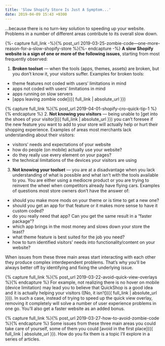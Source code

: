 ```yaml
---
title: 'Slow Shopify Store Is Just A Symptom...'
date: 2019-04-09 15:43 +0300
---
```


...because there is no turn-key solution to speeding up your website. Problems in a number of different areas contribute to its overall slow down.

{%- capture full_link -%}{% post_url 2019-03-25-zombie-code—one-more-reason-for-a-slow-shopify-store %}{%- endcapture -%}
**A slow Shopify website is a sign of one or more of the following issues**, starting from most frequently observed:
1. **Broken toolset** — when the tools (apps, themes, assets) are broken, but you don’t know it, your visitors suffer. Examples for broken tools:
- theme features not coded with users’ limitations in mind
- apps not coded with users’ limitations in mind 
- apps running on slow servers
- [apps leaving zombie code]({{ full_link | absolute_url }})

{% capture full_link %}{% post_url 2019-04-01-shopify-cro-quick-tip-1 %}{% endcapture %}
2. **Not knowing you visitors** — being unable to [get into the shoes of your visitor]({{ full_link | absolute_url }}) you can’t foresee if the new feature you want to add to your store will actually help or hurt their shopping experience. Examples of areas most merchants lack understanding about their visitors:
- visitors’ needs and expectations of your website 
- how do people (on mobile) actually use your website? 
- do they really use every element on your pages?
- the technical limitations of the devices your visitors are using  

3. **Not knowing your toolset** — you are at a disadvantage when you lack understanding of what is possible and what isn’t with the tools available to you. You are either using a mediocre product or you are trying to reinvent the wheel when competitors already have flying cars. Examples of questions most store owners don’t have the answer of:
- should you make more mods on your theme or is time to get a new one?
- should you get an app for that feature or it makes more sense to have it custom coded?
- do you really need that app? Can you get the same result in a “faster package”?
- which app brings in the most money and slows down your store the least?
- what theme feature is best suited for the job you need?
- how to turn identified visitors’ needs into functionality/content on your website?

When issues from these three main areas start interacting with each other they produce complex interdependent problems. That’s why you’ll be always better off by identifying and fixing the underlying issue. 

{% capture full_link %}{% post_url 2019-03-22-avoid-quick-view-overlays %}{% endcapture %}
For example, not realizing there is no hover on mobile (device limitation) may lead you to believe that QuickShop is a good idea and it is actually helping your visitors ([No, it isn’t]({{ full_link | absolute_url }})). In such a case, instead of trying to speed up the quick view overlay, removing it completely will solve a number of user experience problems in one go. You’ll also get a faster website as an added bonus.

{% capture full_link %}{% post_url 2019-03-27-how-to-avoid-zombie-code %}{% endcapture %}
Some issues from these three main areas you could take care of yourself, some of them you could [avoid in the first place]({{ full_link | absolute_url }}). How do you fix them is a topic I’ll explore in a series of articles.
